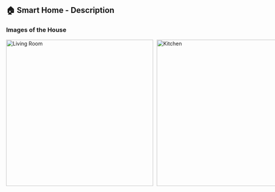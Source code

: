 <h2>🏠 Smart Home - Description</h2>

<h3>Images of the House</h3>
<div style="display: flex; gap: 10px;">
  <img src="https://github.com/medali431/images/blob/main/1.jpg" alt="Living Room" width="400" />
  <img src="https://github.com/medali431/images/blob/main/2.jpg" alt="Kitchen" width="400" />
 
</div>


